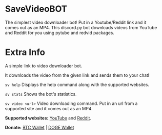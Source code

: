 # SaveVideoBOT

The simplest video downloader bot! Put in a Youtube/Reddit link and it comes out as an MP4.
This discord.py bot downloads videos from YouTube and Reddit for you using pytube and redvid packages.

# Extra Info
 
A simple link to video downloader bot.

It downloads the video from the given link and sends them to your chat!

```sv help``` Displays the help command along with the supported websites.

```sv stats``` Shows the bot's statistics.

```sv video <url>``` Video downloading command. Put in an url from a supported site and it comes out as an MP4.

**Supported websites:** [YouTube](https://www.youtube.com/) and [Reddit](https://www.reddit.com/).

**Donate:** [BTC Wallet](https://savevideo.bitcoinwallet.com) | [DOGE Wallet](https://dogechain.info/address/DKzLGcnnoePnbPus45KSKjxa4HVCScovkE)
